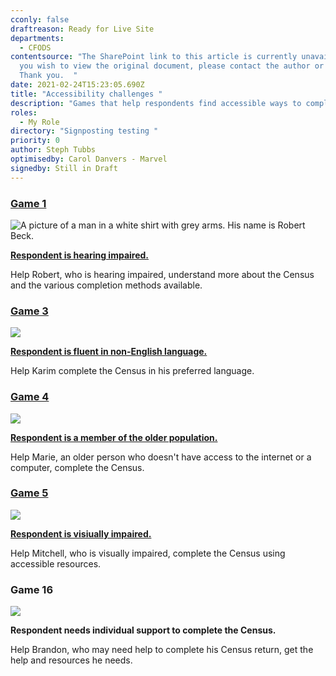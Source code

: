```yaml
---
cconly: false
draftreason: Ready for Live Site
departments:
  - CFODS
contentsource: "The SharePoint link to this article is currently unavailable. If
  you wish to view the original document, please contact the author or reviewer.
  Thank you.  "
date: 2021-02-24T15:23:05.690Z
title: "Accessibility challenges "
description: "Games that help respondents find accessible ways to complete the Census. "
roles:
  - My Role
directory: "Signposting testing "
priority: 0
author: Steph Tubbs
optimisedby: Carol Danvers - Marvel
signedby: Still in Draft
---
```

### [Game 1](https://signpost.census.selfhelp.onsdigital.uk/SignpostingGame1/story.html)

![A picture of a man in a white shirt with grey arms. His name is Robert Beck. ](/assets/robert-1.png)

**[Respondent is hearing impaired.](https://signpost.census.selfhelp.onsdigital.uk/SignpostingGame1/story.html)** 

Help Robert, who is hearing impaired, understand more about the Census and the various completion methods available. 

### [Game 3](https://signpost.census.selfhelp.onsdigital.uk/SignpostingGame3/story.html)

![](/assets/karim-3-reupload.png)

**[Respondent is fluent in non-English language.](https://signpost.census.selfhelp.onsdigital.uk/SignpostingGame3/story.html)** 

Help Karim complete the Census in his preferred language. 

### [Game 4](https://signpost.census.selfhelp.onsdigital.uk/SignpostingGame4/story.html)

![](/assets/marie-4-reupload.jpg)

**[Respondent is a member of the older population.](https://signpost.census.selfhelp.onsdigital.uk/SignpostingGame4/story.html)**

Help Marie, an older person who doesn't have access to the internet or a computer, complete the Census. 

### [Game 5](https://signpost.census.selfhelp.onsdigital.uk/SignpostingGame5/story.html)

![](/assets/mitchell-5.jpg)

**[Respondent is visiually impaired.](https://signpost.census.selfhelp.onsdigital.uk/SignpostingGame5/story.html)**

Help Mitchell, who is visually impaired, complete the Census using accessible resources. 

### Game 16

![](/assets/brandon-16-reupload.png)

**Respondent needs individual support to complete the Census.**

Help Brandon, who may need help to complete his Census return, get the help and resources he needs.